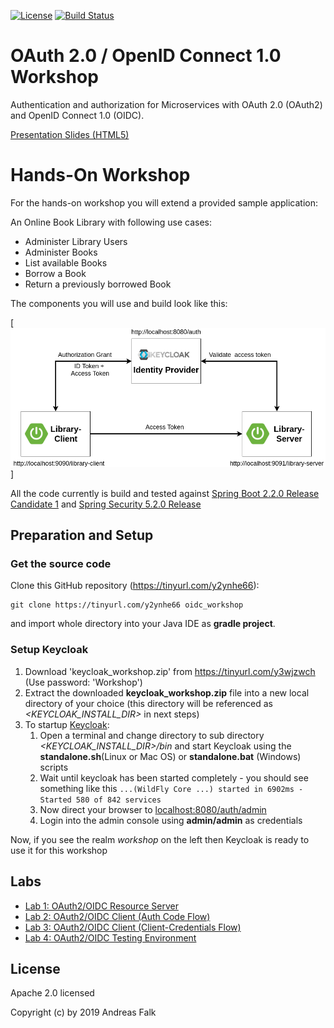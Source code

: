 [![License](https://img.shields.io/badge/License-Apache%20License%202.0-brightgreen.svg)][1]
[![Build Status](https://travis-ci.org/andifalk/secure-oauth2-oidc-workshop.svg?branch=master)](https://travis-ci.org/andifalk/secure-oauth2-oidc-workshop)

# OAuth 2.0 / OpenID Connect 1.0 Workshop

Authentication and authorization for Microservices with OAuth 2.0 (OAuth2) and OpenID Connect 1.0 (OIDC).

[Presentation Slides (HTML5)](https://andifalk.github.io/secure-oauth2-oidc-workshop/)

# Hands-On Workshop

For the hands-on workshop you will extend a provided sample application:

An Online Book Library with following use cases:

* Administer Library Users
* Administer Books
* List available Books
* Borrow a Book
* Return a previously borrowed Book

The components you will use and build look like this:

[![License](docs/images/demo-architecture.png)]

All the code currently is build and tested against [Spring Boot 2.2.0 Release Candidate 1](https://spring.io/blog/2019/10/03/spring-boot-2-2-0-rc1-has-been-released) 
and [Spring Security 5.2.0 Release](https://spring.io/blog/2019/10/01/spring-security-5-2-goes-ga)

## Preparation and Setup

### Get the source code
                       
Clone this GitHub repository (https://tinyurl.com/y2ynhe66):

```
git clone https://tinyurl.com/y2ynhe66 oidc_workshop
```

and import whole directory into your Java IDE as __gradle project__.

### Setup Keycloak
                  
1. Download 'keycloak_workshop.zip' from https://tinyurl.com/y3wjzwch (Use password: 'Workshop')
2. Extract the downloaded __keycloak_workshop.zip__ file into a new local directory of your choice 
   (this directory will be referenced as _<KEYCLOAK_INSTALL_DIR>_ in next steps)
3. To startup [Keycloak](https://keycloak.org):
    1. Open a terminal and change directory to sub directory _<KEYCLOAK_INSTALL_DIR>/bin_ and start Keycloak using 
the __standalone.sh__(Linux or Mac OS) or __standalone.bat__ (Windows) scripts
    2. Wait until keycloak has been started completely - you should see something like this `...(WildFly Core ...) started in 6902ms - Started 580 of 842 services`
    3. Now direct your browser to [localhost:8080/auth/admin](http://localhost:8080/auth/admin/)
    4. Login into the admin console using __admin/admin__ as credentials   

Now, if you see the realm _workshop_ on the left then Keycloak is ready to use it for this workshop

## Labs

* [Lab 1: OAuth2/OIDC Resource Server](lab1/README.md)
* [Lab 2: OAuth2/OIDC Client (Auth Code Flow)](lab2/README.md)
* [Lab 3: OAuth2/OIDC Client (Client-Credentials Flow)](lab3/README.md)
* [Lab 4: OAuth2/OIDC Testing Environment](lab4/README.md)

## License

Apache 2.0 licensed

Copyright (c) by 2019 Andreas Falk

[1]:http://www.apache.org/licenses/LICENSE-2.0.txt

